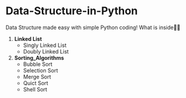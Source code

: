 # Data-Structure-in-Python
Data Structure made easy with simple Python coding!
What is inside🎁😉
  1. **Linked List**
      - Singly Linked List
      - Doubly Linked List
  2. **Sorting_Algorithms**
      - Bubble Sort
      - Selection Sort
      - Merge Sort
      - Quict Sort
      - Shell Sort
